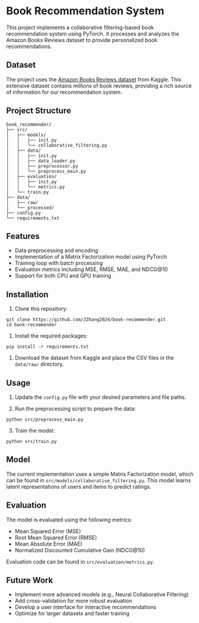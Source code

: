 # Book Recommendation System

This project implements a collaborative filtering-based book recommendation system using PyTorch. It processes and analyzes the Amazon Books Reviews dataset to provide personalized book recommendations.

## Dataset

The project uses the [Amazon Books Reviews dataset](https://www.kaggle.com/datasets/mohamedbakhet/amazon-books-reviews/data) from Kaggle. This extensive dataset contains millions of book reviews, providing a rich source of information for our recommendation system.

## Project Structure
```
book_recommender/
├── src/
│   ├── models/
│   │   ├── init.py
│   │   └── collaborative_filtering.py
|   ├── data/
│   │   ├── init.py
│   │   ├── data_loader.py
│   │   ├── preprocessor.py
│   │   └── preprocess_main.py
│   ├── evaluation/
│   │   ├── init.py
│   │   └── metrics.py
│   └── train.py
├── data/
│   ├── raw/
│   └── processed/
├── config.py
└── requirements.txt
```

## Features

- Data preprocessing and encoding
- Implementation of a Matrix Factorization model using PyTorch
- Training loop with batch processing
- Evaluation metrics including MSE, RMSE, MAE, and NDCG@10
- Support for both CPU and GPU training

## Installation

1. Clone this repository:
```
git clone https://github.com/JZhang2024/book-recommender.git
cd book-recommender
```
1. Install the required packages:
```
pip install -r requirements.txt
```
1. Download the dataset from Kaggle and place the CSV files in the `data/raw/` directory.

## Usage

1. Update the `config.py` file with your desired parameters and file paths.

2. Run the preprocessing script to prepare the data:
```
python src/preprocess_main.py
```
3. Train the model:
```
python src/train.py
```

## Model

The current implementation uses a simple Matrix Factorization model, which can be found in `src/models/collaborative_filtering.py`. This model learns latent representations of users and items to predict ratings.

## Evaluation

The model is evaluated using the following metrics:
- Mean Squared Error (MSE)
- Root Mean Squared Error (RMSE)
- Mean Absolute Error (MAE)
- Normalized Discounted Cumulative Gain (NDCG@10)

Evaluation code can be found in `src/evaluation/metrics.py`.

## Future Work

- Implement more advanced models (e.g., Neural Collaborative Filtering)
- Add cross-validation for more robust evaluation
- Develop a user interface for interactive recommendations
- Optimize for larger datasets and faster training